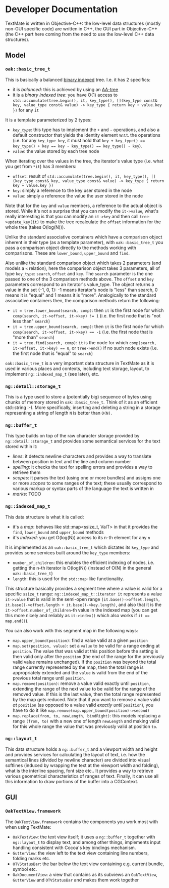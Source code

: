 Developer Documentation
=======================

TextMate is written in Objective-C++: the low-level data structures (mostly non-GUI specific code) are written in C++, the GUI part in Objective-C++ (the C++ part here coming from the need to use the low-level C++ data structures).

## Model

### `oak::basic_tree_t`
This is basically a balanced [binary indexed](http://en.wikipedia.org/wiki/Fenwick_tree) tree. I.e. it has 2 specifics:

* it is *balanced*: this is achieved by using an [AA-tree](http://en.wikipedia.org/wiki/AA_tree)
* it is a *binary indexed tree*: you have O(1) access to `std::accumulate(tree.begin(), it, key_type(), [](key_type const& key, value_type const& value) -> key_type { return key + value.key })` for any `it`

It is a template parameterized by 2 types:

* *`key_type`*: this type has to implement the `+` and `-` operations, and also a default constructor that yields the identity element w.r.t. the operations (i.e. for any `key_type key`, it must hold that `key + key_type() == key_type() + key == key - key_type() == key_type() - key`).
* *`value`*: the value stored by each tree node

When iterating over the values in the tree, the iterator's value type (i.e. what you get from `*it`) has 3 members:

* `offset`: result of `std::accumulate(tree.begin(), it, key_type(), [](key_type const& key, value_type const& value) -> key_type { return key + value.key })`
* `key`: simply a reference to the key user stored in the node
* `value`: simply a reference the value the user stored in the node

Note that for the `key` and `value` members, a reference to the actual object is stored. While it's not a surprise that you can modify the `it->value`, what's really interesting is that you can modify an `it->key` and then call `tree->update_key(it)` to make the tree recalculate the `offset` information for the whole tree (takes O(log(N))).

Unlike the standard associative containers which have a comparison object inherent in their type (as a template parameter), with `oak::basic_tree_t` you pass a comparison object directly to the methods working with comparisons. These are `lower_bound`, `upper_bound` and `find`.

Also unlike the standard comparison object which takes 2 parameters (and models a `<` relation), here the comparison object takes 3 parameters, all of type `key_type`: `search`, `offset` and `key`. The `search` parameter is the one passed to one of the 3 comparison methods above. The `offset` and `key` parameters correspond to an iterator's value_type. The object returns a value in the set {-1, 0, 1}: -1 means iterator's node is "less" than search, 0 means it is "equal" and 1 means it is "more". Analogically to the standard associative containers then, the comparison methods return the following:

* `it = tree.lower_bound(search, comp)`: then `it` is the first node for which `comp(search, it->offset, it->key) != 1` (i.e. the first node that is "not less than" `search`)
* `it = tree.upper_bound(search, comp)`: then `it` is the first node for which `comp(search, it->offset, it->key) == -1` (i.e. the first node that is "more than" `search`)
* `it = tree.find(search, comp)`: `it` is the node for which `comp(search, it->offset, it->key) == 0`, or `tree->end()` if no such node exists (i.e. the first node that is "equal" to `search`)

`oak::basic_tree_t` is a very important data structure in TextMate as it is used in various places and contexts, including text storage, layout, to implement `ng::indexed_map_t` (see later), etc.

### `ng::detail::storage_t`
This is a type used to store a (potentially big) sequence of bytes using chunks of memory stored in `oak::basic_tree_t`. Think of it as an efficient std::string :-). More specifically, inserting and deleting a string in a storage representing a string of length `N` is better than `O(N)`.

### `ng::buffer_t`
This type builds on top of the raw character storage provided by `ng::detail::storage_t` and provides some semantical services for the text stored within it:

* _lines_: it detects newline characters and provides a way to translate between position in text and the line and column number
* _spelling_: it checks the text for spelling errors and provides a way to retrieve them
* _scopes_: it parses the text (using one or more bundles) and assigns one or more *scopes* to some ranges of the text; these usually correspond to various markup or syntax parts of the language the text is written in
* _marks_: TODO

### `ng::indexed_map_t`
This data structure is what it is called:

* it's a *map*: behaves like std::map<ssize_t, ValT> in that it provides the `find`, `lower_bound` and `upper_bound` methods
* it's *indexed*: you get O(log(N)) access to its n-th element for any `n`

It is implemented as an `oak::basic_tree_t` which dictates its `key_type` and provides some services built around the `key_type` members:

* `number_of_children`: this enables the efficient indexing of nodes, i.e. getting the n-th iterator is O(log(N)) (instead of O(N) in the general `oak::basic_tree_t`)
* `length`: this is used for the `std::map`-like functionality.

This structure basically provides a segment tree where a value is valid for a specific `ssize_t` range: `ng::indexed_map_t::iterator it` represents a value `it->value` that is valid in the semi-open range `[it.base()->offset.length, it.base()->offset.length + it.base()->key.length)`, and also that it is the `it->offset.number_of_children`-th value in the indexed map (you can get this more nicely and reliably as `it->index()` which also works if `it == map.end()`).

You can also work with this segment map in the following ways:

* `map.upper_bound(position)`: find a value valid at a given `position`
* `map.set(position, value)`: set a `value` to be valid for a range ending at `position`. The value that was valid at this position before the setting is then valid only after the `position` (the end of the range for the previously valid value remains unchanged). If the `position` was beyond the total range currently represented by the map, then the total range is appropriately extended and the `value` is valid from the end of the previous total range until `position`.
* `map.remove(position)`: remove a value valid exactly until `position`, extending the range of the next value to be valid for the range of the removed value. If this is the last value, then the total range represented by the map gets reduced. Note that if you want to remove a value valid *at* `position` (as opposed to a value valid *exactly until* `position`), you have to do it like `map.remove(map.upper_bound(position)->second)`
* `map.replace(from, to, newLength, bindRight)`: this models replacing a range `(from, to)` with a new one of length `newLength` and making valid for this whole range the value that was previously valid at position `to`.

### `ng::layout_t`
This data structure holds a `ng::buffer_t` and a viewport width and height and provides services for calculating the layout of text, i.e. how the semantical lines (divided by newline character) are divided into visual softlines (induced by wrapping the text at the viewport width and folding), what is the interline spacing, font size etc.. It provides a way to retrieve various geometrical characteristics of ranges of text. Finally, it can use all this information to draw portions of the buffer into a CGContext.

## GUI

### `OakTextView.framework`
The `OakTextView.framework` contains the components you work most with when using TextMate:

* `OakTextView`: the text view itself; it uses a `ng::buffer_t` together with `ng::layout_t` to display text, and among other things, implements input handling consistent with Cocoa's key bindings mechanism.
* `GutterView`: the view left to the text view containing line numbers, folding marks etc.
* `OTVStatusBar`: the bar below the text view containing e.g. current bundle, symbol etc.
* `OakDocumentView`: a view that contains as its subviews an `OakTextView`, `GutterView` and `OTVStatusBar` and makes them work together